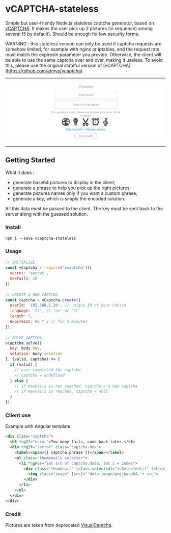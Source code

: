 # vCAPTCHA-stateless

Simple but user-friendy Node.js stateless captcha generator, based on [vCAPTCHA](https://github.com/atmys/vcaptcha). It makes the user pick up 2 pictures (in sequence) among several (5 by default). Should be enough for low security forms.

WARNING : this stateless version can only be used if captcha requests are somehow limited, for example with nginx or iptables, and the request rate must match the expiresIn parameter you provide. Otherwise, the client will be able to use the same captcha over and over, making it useless. To avoid this, please use the original stateful version of [vCAPTCHA].(https://github.com/atmys/vcaptcha).

------------------

![vCAPTCHA preview](https://github.com/atmys/vcaptcha-stateless/raw/master/preview.jpg)

------------------

## Getting Started

What it does :
- generate base64 pictures to display in the client;
- generate a phrase to help you pick up the right pictures;
- generate pictures names only if you want a custom phrase;
- generate a key, which is simply the encoded solution.

All this data must be passed to the client. The key must be sent back to the server along with the guessed solution.

### Install

```
npm i --save vcaptcha-stateless
```

### Usage

```js
// INITIALIZE
const vCaptcha = require('vcaptcha')({ 
  secret: 'secret',
  maxFails: 10
});

// CREATE A NEW CAPTCHA
const captcha = vCaptcha.create({
  userId: '192.168.1.30', // unique ID of your choice
  language: 'fr', // 'en' or 'fr'
  length: 5,
  expiresIn: 60 * 2 // for 2 minutes
});

// SOLVE CAPTCHA
vCaptcha.solve({
  key: body.key,
  solution: body.solution
}, (valid, captcha) => {
  if (valid) {
    // user completed the captcha
    // captcha = undefined
  } else {
    // if maxFails is not reached, captcha = a new captcha
    // if maxFails is reached, captcha = null
  }
});
```

### Client use

Example with Angular template.

```html
<div class="captcha">
  <h5 *ngIf="error">Too many fails, come back later.</h5>
  <div *ngIf="!error" class="captcha-box">
    <label><span>{{ captcha.phrase }}</span></label>
    <ul class="thumbnails selector">
      <li *ngFor="let src of captcha.data; let i = index">
        <div class="thumbnail" [class.selected]="isSelected(i)" (click)="toggleSelect(i)">
          <img class="image" [src]="'data:image/png;base64,'+ src">
        </div>
      </li>
    </ul>
  </div>
</div>
```

### Credit

Pictures are taken from deprecated [VisualCaptcha](https://github.com/desirepath41/visualCaptcha).
